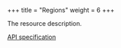 +++
title = "Regions"
weight = 6
+++

The resource description.

<em class="fa fa-fw fa-file-text-o"></em>[API specification](https://docs.myparcel.com/api-specification#/Regions)
